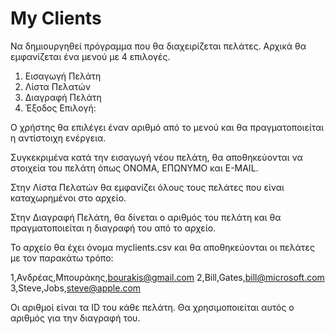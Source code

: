 # My Clients
Να δημιουργηθεί πρόγραμμα που θα διαχειρίζεται πελάτες. Αρχικά θα εμφανίζεται ένα μενού με 4 επιλογές.

1. Εισαγωγή Πελάτη
2. Λίστα Πελατών
3. Διαγραφή Πελάτη
4. Έξοδος
Επιλογή:

Ο χρήστης θα επιλέγει έναν αριθμό από το μενού και θα πραγματοποιείται η αντίστοιχη ενέργεια. 

Συγκεκριμένα κατά την εισαγωγή νέου πελάτη, θα αποθηκεύονται να στοιχεία του πελάτη όπως ΟΝΟΜΑ, ΕΠΩΝΥΜΟ και E-MAIL. 

Στην Λίστα Πελατών θα εμφανίζει όλους τους πελάτες που είναι καταχωρημένοι στο αρχείο.

Στην Διαγραφή Πελάτη, θα δίνεται ο αριθμός του πελάτη και θα πραγματοποιείται η διαγραφή του από το αρχείο.

Το αρχείο θα έχει όνομα myclients.csv και θα αποθηκεύονται οι πελάτες με τον παρακάτω τρόπο:

1,Ανδρέας,Μπουράκης,bourakis@gmail.com
2,Bill,Gates,bill@microsoft.com
3,Steve,Jobs,steve@apple.com

Οι αριθμοί είναι τα ID του κάθε πελάτη. Θα χρησιμοποιείται αυτός ο αριθμός για την διαγραφή του.

<!--
------
STEP 1
------

package myclients;

import java.util.Scanner; 

public class MyClients 
{
    public static void main(String[] args) 
    { 
        int c;
        
        do
        {
            c = menu();
            
            if(c == 1)
                newClient();
            if(c == 2)
                listClients();
            if(c == 3)
                deleteClient(); 
        }
        while(c != 4);
    }
    
    public static int menu()
    {
        System.out.println("MENU MyClients v.1");
        System.out.println("-------------------------");
        System.out.println("1. Εισαγωγή Πελάτη");
        System.out.println("2. Λίστα Πελατών");
        System.out.println("3. Διαγραφή Πελάτη");
        System.out.println("4. Έξοδος");
        System.out.println();
        System.out.print("Επιλογή: ");
        
        Scanner in = new Scanner(System.in);
        int choice = in.nextInt();
        
        return choice;
    }
    
    public static void newClient()
    {
        System.out.println("\n -new Client \n");
    }

    public static void listClients()
    {
        System.out.println("\n -Lists Clients \n");
    }
    
    public static void deleteClient()
    {
        System.out.println("\n -Delete Client \n");
    }
    
}
-->
